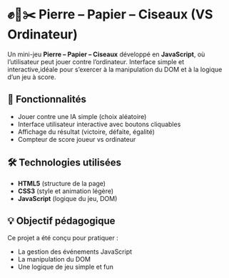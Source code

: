 # ✊📄✂️ Pierre – Papier – Ciseaux (VS Ordinateur)

Un mini-jeu **Pierre – Papier – Ciseaux** développé en **JavaScript**, où l’utilisateur peut jouer contre l’ordinateur. Interface simple et interactive,idéale pour s’exercer à la manipulation du DOM et à la logique d’un jeu à score.

## 🚀 Fonctionnalités

- Jouer contre une IA simple (choix aléatoire)
- Interface utilisateur interactive avec boutons cliquables
- Affichage du résultat (victoire, défaite, égalité)
- Compteur de score joueur vs ordinateur

## 🛠️ Technologies utilisées

- **HTML5** (structure de la page)
- **CSS3** (style et animation légère)
- **JavaScript** (logique du jeu, DOM)

## 💡 Objectif pédagogique

Ce projet a été conçu pour pratiquer :
- La gestion des événements JavaScript
- La manipulation du DOM
- Une logique de jeu simple et fun
